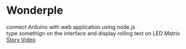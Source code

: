 # Wonderple

connect Arduino with web application using node.js <br>
type somethign on the interface and display rolling text on LED Matrix <br>
<a href="https://www.youtube.com/watch?v=TqC5j7Pnwck">Story Video</a>
